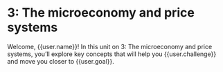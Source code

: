 # 3: The microeconomy and price systems

Welcome, {{user.name}}! In this unit on 3: The microeconomy and price systems, you’ll explore key concepts that will help you {{user.challenge}} and move you closer to {{user.goal}}.